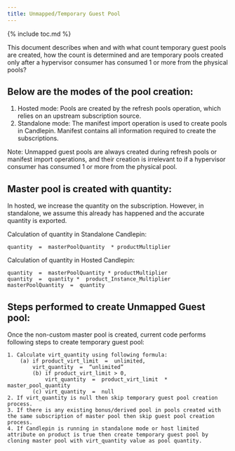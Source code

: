 ```yaml
---
title: Unmapped/Temporary Guest Pool 
---
```


{% include toc.md %}

This document describes when and with what count temporary guest pools are created, how the count is determined and are temporary pools created only after a hypervisor consumer has consumed 1 or more from the physical pools?


## Below are the modes of the pool creation:  

1. Hosted mode: Pools are created by the refresh pools operation, which relies on an upstream subscription source.
1. Standalone mode: The manifest import operation is used to create pools in Candlepin. Manifest contains all information required to create the subscriptions.

Note: Unmapped guest pools are always created during refresh pools or manifest import operations, and their creation is irrelevant to if a hypervisor consumer has consumed 1 or more from the physical pool. 


## Master pool is created with quantity:

In hosted, we increase the quantity on the subscription. However, in standalone, we assume this already has happened and the accurate quantity is exported.

Calculation of quantity in Standalone Candlepin:

	quantity  =  masterPoolQuantity  * productMultiplier

Calculation of quantity in Hosted Candlepin:

	quantity  =  masterPoolQuantity * productMultiplier
	quantity  =  quantity *  product_Instance_Multiplier
	masterPoolQuantity  =  quantity	

## Steps performed to create Unmapped Guest pool:

Once the non-custom master pool is created, current code performs following steps to create temporary guest pool: 
~~~
1. Calculate virt_quantity using following formula:
	(a) if product_virt_limit  =  unlimited, 
		virt_quantity  =  “unlimited”
        (b) if product_virt_limit > 0,
    		virt_quantity  =  product_virt_limit  * master_pool_quantity
        (c) virt_quantity  =  null
2. If virt_quantity is null then skip temporary guest pool creation process. 
3. If there is any existing bonus/derived pool in pools created with the same subscription of master pool then skip guest pool creation process. 
4. If Candlepin is running in standalone mode or host limited attribute on product is true then create temporary guest pool by cloning master pool with virt_quantity value as pool quantity. 
~~~
